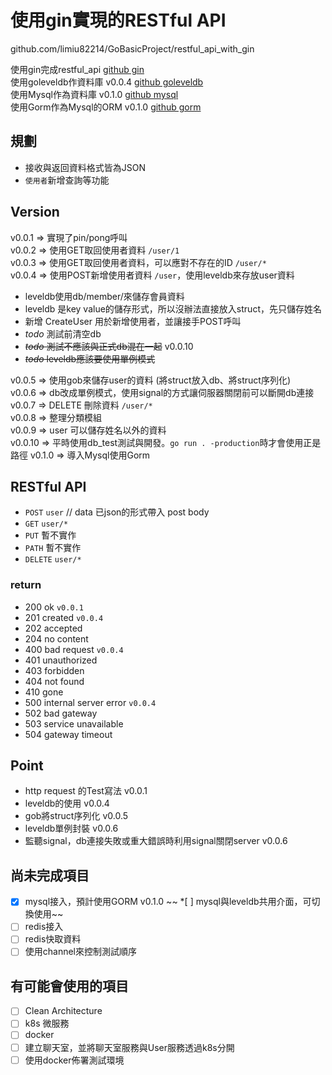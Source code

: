 # 使用gin實現的RESTful API

github.com/limiu82214/GoBasicProject/restful_api_with_gin

使用gin完成restful_api [github gin](https://github.com/gin-gonic/gin)  
使用goleveldb作資料庫 v0.0.4 [github goleveldb](https://github.com/syndtr/goleveldb)  
使用Mysql作為資料庫 v0.1.0 [github mysql](https://github.com/go-sql-driver/mysql)  
使用Gorm作為Mysql的ORM v0.1.0 [github gorm](https://github.com/jinzhu/gorm)  

## 規劃

* 接收與返回資料格式皆為JSON
* `使用者`新增查詢等功能

## Version

v0.0.1 => 實現了pin/pong呼叫  
v0.0.2 => 使用GET取回使用者資料 `/user/1`  
v0.0.3 => 使用GET取回使用者資料，可以應對不存在的ID `/user/*`  
v0.0.4 => 使用POST新增使用者資料 `/user`，使用leveldb來存放user資料  

* leveldb使用db/member/來儲存會員資料
* leveldb 是key value的儲存形式，所以沒辦法直接放入struct，先只儲存姓名
* 新增 CreateUser 用於新增使用者，並讓接手POST呼叫
* *todo* 測試前清空db
* ~~*todo* 測試不應該與正式db混在一起~~ v0.0.10
* ~~*todo* leveldb應該要使用單例模式~~

v0.0.5 => 使用gob來儲存user的資料 (將struct放入db、將struct序列化)  
v0.0.6 => db改成單例模式，使用signal的方式讓伺服器關閉前可以斷開db連接  
v0.0.7 => DELETE 刪除資料 `/user/*`  
v0.0.8 => 整理分類模組  
v0.0.9 => user 可以儲存姓名以外的資料  
v0.0.10 => 平時使用db_test測試與開發。`go run . -production`時才會使用正是路徑
v0.1.0 => 導入Mysql使用Gorm


## RESTful API

* `POST` `user` // data 已json的形式帶入 post body
* `GET` `user/*`
* `PUT` 暫不實作
* `PATH` 暫不實作
* `DELETE` `user/*`

### return

* 200 ok `v0.0.1`
* 201 created `v0.0.4`
* 202 accepted
* 204 no content
* 400 bad request `v0.0.4`
* 401 unauthorized
* 403 forbidden
* 404 not found
* 410 gone
* 500 internal server error `v0.0.4`
* 502 bad gateway
* 503 service unavailable
* 504 gateway timeout

## Point

* http request 的Test寫法 v0.0.1
* leveldb的使用 v0.0.4
* gob將struct序列化 v0.0.5
* leveldb單例封裝 v0.0.6
* 監聽signal，db連接失敗或重大錯誤時利用signal關閉server v0.0.6

## 尚未完成項目

* [x] mysql接入，預計使用GORM v0.1.0 
~~ *[ ] mysql與leveldb共用介面，可切換使用~~
* [ ] redis接入
* [ ] redis快取資料
* [ ] 使用channel來控制測試順序

## 有可能會使用的項目

* [ ] Clean Architecture
* [ ] k8s 微服務
* [ ] docker
* [ ] 建立聊天室，並將聊天室服務與User服務透過k8s分開
* [ ] 使用docker佈署測試環境
